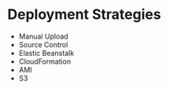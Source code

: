 # Deployment Strategies

- Manual Upload
- Source Control
- Elastic Beanstalk
- CloudFormation
- AMI
- S3
